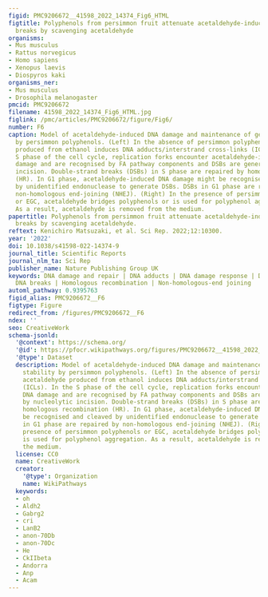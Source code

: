 ```yaml
---
figid: PMC9206672__41598_2022_14374_Fig6_HTML
figtitle: Polyphenols from persimmon fruit attenuate acetaldehyde-induced DNA double-strand
  breaks by scavenging acetaldehyde
organisms:
- Mus musculus
- Rattus norvegicus
- Homo sapiens
- Xenopus laevis
- Diospyros kaki
organisms_ner:
- Mus musculus
- Drosophila melanogaster
pmcid: PMC9206672
filename: 41598_2022_14374_Fig6_HTML.jpg
figlink: /pmc/articles/PMC9206672/figure/Fig6/
number: F6
caption: Model of acetaldehyde-induced DNA damage and maintenance of genome stability
  by persimmon polyphenols. (Left) In the absence of persimmon polyphenols, acetaldehyde
  produced from ethanol induces DNA adducts/interstrand cross-links (ICLs). In the
  S phase of the cell cycle, replication forks encounter acetaldehyde-induced DNA
  damage and are recognised by FA pathway components and DSBs are generated by nucleolytic
  incision. Double-strand breaks (DSBs) in S phase are repaired by homologous recombination
  (HR). In G1 phase, acetaldehyde-induced DNA damage might be recognised and cleaved
  by unidentified endonuclease to generate DSBs. DSBs in G1 phase are repaired by
  non-homologous end-joining (NHEJ). (Right) In the presence of persimmon polyphenols
  or EGC, acetaldehyde bridges polyphenols or is used for polyphenol aggregation.
  As a result, acetaldehyde is removed from the medium.
papertitle: Polyphenols from persimmon fruit attenuate acetaldehyde-induced DNA double-strand
  breaks by scavenging acetaldehyde.
reftext: Kenichiro Matsuzaki, et al. Sci Rep. 2022;12:10300.
year: '2022'
doi: 10.1038/s41598-022-14374-9
journal_title: Scientific Reports
journal_nlm_ta: Sci Rep
publisher_name: Nature Publishing Group UK
keywords: DNA damage and repair | DNA adducts | DNA damage response | Double-strand
  DNA breaks | Homologous recombination | Non-homologous-end joining
automl_pathway: 0.9395763
figid_alias: PMC9206672__F6
figtype: Figure
redirect_from: /figures/PMC9206672__F6
ndex: ''
seo: CreativeWork
schema-jsonld:
  '@context': https://schema.org/
  '@id': https://pfocr.wikipathways.org/figures/PMC9206672__41598_2022_14374_Fig6_HTML.html
  '@type': Dataset
  description: Model of acetaldehyde-induced DNA damage and maintenance of genome
    stability by persimmon polyphenols. (Left) In the absence of persimmon polyphenols,
    acetaldehyde produced from ethanol induces DNA adducts/interstrand cross-links
    (ICLs). In the S phase of the cell cycle, replication forks encounter acetaldehyde-induced
    DNA damage and are recognised by FA pathway components and DSBs are generated
    by nucleolytic incision. Double-strand breaks (DSBs) in S phase are repaired by
    homologous recombination (HR). In G1 phase, acetaldehyde-induced DNA damage might
    be recognised and cleaved by unidentified endonuclease to generate DSBs. DSBs
    in G1 phase are repaired by non-homologous end-joining (NHEJ). (Right) In the
    presence of persimmon polyphenols or EGC, acetaldehyde bridges polyphenols or
    is used for polyphenol aggregation. As a result, acetaldehyde is removed from
    the medium.
  license: CC0
  name: CreativeWork
  creator:
    '@type': Organization
    name: WikiPathways
  keywords:
  - oh
  - Aldh2
  - Gabrg2
  - cri
  - LanB2
  - anon-70Db
  - anon-70Dc
  - He
  - CkIIbeta
  - Andorra
  - Anp
  - Acam
---
```

